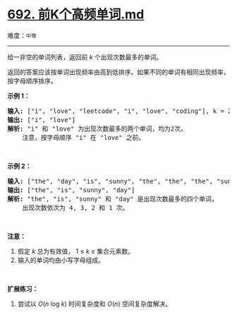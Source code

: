 # [692. 前K个高频单词.md](https://leetcode-cn.com/problems/top-k-frequent-words)

难度：`中等`

---

<p>给一非空的单词列表，返回前&nbsp;<em>k&nbsp;</em>个出现次数最多的单词。</p>

<p>返回的答案应该按单词出现频率由高到低排序。如果不同的单词有相同出现频率，按字母顺序排序。</p>

<p><strong>示例 1：</strong></p>

<pre>
<strong>输入:</strong> [&quot;i&quot;, &quot;love&quot;, &quot;leetcode&quot;, &quot;i&quot;, &quot;love&quot;, &quot;coding&quot;], k = 2
<strong>输出:</strong> [&quot;i&quot;, &quot;love&quot;]
<strong>解析:</strong> &quot;i&quot; 和 &quot;love&quot; 为出现次数最多的两个单词，均为2次。
    注意，按字母顺序 &quot;i&quot; 在 &quot;love&quot; 之前。
</pre>

<p>&nbsp;</p>

<p><strong>示例 2：</strong></p>

<pre>
<strong>输入:</strong> [&quot;the&quot;, &quot;day&quot;, &quot;is&quot;, &quot;sunny&quot;, &quot;the&quot;, &quot;the&quot;, &quot;the&quot;, &quot;sunny&quot;, &quot;is&quot;, &quot;is&quot;], k = 4
<strong>输出:</strong> [&quot;the&quot;, &quot;is&quot;, &quot;sunny&quot;, &quot;day&quot;]
<strong>解析:</strong> &quot;the&quot;, &quot;is&quot;, &quot;sunny&quot; 和 &quot;day&quot; 是出现次数最多的四个单词，
    出现次数依次为 4, 3, 2 和 1 次。
</pre>

<p>&nbsp;</p>

<p><strong>注意：</strong></p>

<ol>
	<li>假定 <em>k</em> 总为有效值， 1 &le; <em>k</em> &le; 集合元素数。</li>
	<li>输入的单词均由小写字母组成。</li>
</ol>

<p>&nbsp;</p>

<p><strong>扩展练习：</strong></p>

<ol>
	<li>尝试以&nbsp;<em>O</em>(<em>n</em> log <em>k</em>) 时间复杂度和&nbsp;<em>O</em>(<em>n</em>) 空间复杂度解决。</li>
</ol>
